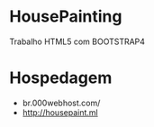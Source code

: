 # HousePainting
Trabalho HTML5 com BOOTSTRAP4

# Hospedagem
- br.000webhost.com/
- http://housepaint.ml
